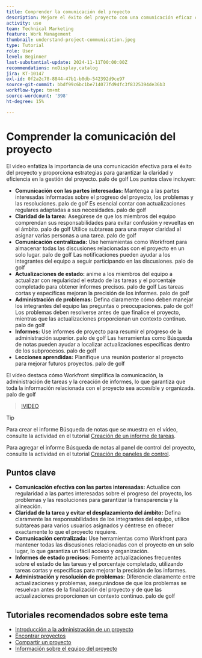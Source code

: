 ```yaml
---
title: Comprender la comunicación del proyecto
description: Mejore el éxito del proyecto con una comunicación eficaz con las partes interesadas, claridad de las tareas, debates centralizados, informes precisos del estado y resolución proactiva de problemas para mantener la alineación y la eficacia.
activity: use
team: Technical Marketing
feature: Work Management
thumbnail: understand-project-communication.jpeg
type: Tutorial
role: User
level: Beginner
last-substantial-update: 2024-11-11T00:00:00Z
recommendations: noDisplay,catalog
jira: KT-10147
exl-id: 0f2a2c78-8844-47b1-b0db-542392d9ce97
source-git-commit: bbdf99c6bc1be714077fd94fc3f8325394de36b3
workflow-type: tm+mt
source-wordcount: '398'
ht-degree: 15%

---
```


# Comprender la comunicación del proyecto

El video enfatiza la importancia de una comunicación efectiva para el éxito del proyecto y proporciona estrategias para garantizar la claridad y eficiencia en la gestión del proyecto. palo de golf Los puntos clave incluyen:
* **Comunicación con las partes interesadas:** Mantenga a las partes interesadas informadas sobre el progreso del proyecto, los problemas y las resoluciones. palo de golf Es esencial contar con actualizaciones regulares adaptadas a sus necesidades. palo de golf
* **Claridad de la tarea:** Asegúrese de que los miembros del equipo comprendan sus responsabilidades para evitar confusión y revueltas en el ámbito. palo de golf Utilice subtareas para una mayor claridad al asignar varias personas a una tarea. palo de golf
* **Comunicación centralizada:** Use herramientas como Workfront para almacenar todas las discusiones relacionadas con el proyecto en un solo lugar. palo de golf Las notificaciones pueden ayudar a los integrantes del equipo a seguir participando en las discusiones. palo de golf
* **Actualizaciones de estado:** anime a los miembros del equipo a actualizar con regularidad el estado de las tareas y el porcentaje completado para obtener informes precisos. palo de golf Las tareas cortas y específicas mejoran la precisión de los informes. palo de golf
* **Administración de problemas:** Defina claramente cómo deben manejar los integrantes del equipo las preguntas o preocupaciones. palo de golf Los problemas deben resolverse antes de que finalice el proyecto, mientras que las actualizaciones proporcionan un contexto continuo. palo de golf
* **Informes:** Use informes de proyecto para resumir el progreso de la administración superior. palo de golf Las herramientas como Búsqueda de notas pueden ayudar a localizar actualizaciones específicas dentro de los subprocesos. palo de golf
* **Lecciones aprendidas:** Planifique una reunión posterior al proyecto para mejorar futuros proyectos. palo de golf

El vídeo destaca cómo Workfront simplifica la comunicación, la administración de tareas y la creación de informes, lo que garantiza que toda la información relacionada con el proyecto sea accesible y organizada. palo de golf

>[!VIDEO](https://video.tv.adobe.com/v/3419150/?quality=12&learn=on&enablevpops=1)

>[!TIP]
>
>Para crear el informe Búsqueda de notas que se muestra en el vídeo, consulte la actividad en el tutorial [Creación de un informe de tareas](https://experienceleague.adobe.com/es/docs/workfront-learn/tutorials-workfront/reporting/basic-reporting/create-a-task-report#activity-1-create-a-note-report-with-prompts).
>
>Para agregar el informe Búsqueda de notas al panel de control del proyecto, consulte la actividad en el tutorial [Creación de paneles de control](https://experienceleague.adobe.com/docs/workfront-learn/tutorials-workfront/reporting/basic-reporting/create-dashboards.html?lang=es#activity-1-create-a-dashboard).

## Puntos clave

* **Comunicación efectiva con las partes interesadas:** Actualice con regularidad a las partes interesadas sobre el progreso del proyecto, los problemas y las resoluciones para garantizar la transparencia y la alineación.
* **Claridad de la tarea y evitar el desplazamiento del ámbito:** Defina claramente las responsabilidades de los integrantes del equipo, utilice subtareas para varios usuarios asignados y céntrese en ofrecer exactamente lo que el proyecto requiere.
* **Comunicación centralizada:** Use herramientas como Workfront para mantener todas las discusiones relacionadas con el proyecto en un solo lugar, lo que garantiza un fácil acceso y organización.
* **Informes de estado precisos:** Fomente actualizaciones frecuentes sobre el estado de las tareas y el porcentaje completado, utilizando tareas cortas y específicas para mejorar la precisión de los informes.
* **Administración y resolución de problemas:** Diferencie claramente entre actualizaciones y problemas, asegurándose de que los problemas se resuelvan antes de la finalización del proyecto y de que las actualizaciones proporcionen un contexto continuo. palo de golf


## Tutoriales recomendados sobre este tema

* [Introducción a la administración de un proyecto](/help/manage-work/projects/getting-started-manage-a-project.md)
* [Encontrar proyectos](/help/manage-work/projects/find-projects.md)
* [Compartir un proyecto](/help/manage-work/projects/share-a-project.md)
* [Información sobre el equipo del proyecto](/help/manage-work/projects/understand-the-project-team.md)

